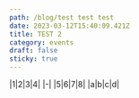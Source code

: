 ```yaml
---
path: /blog/test test test
date: 2023-03-12T15:40:09.421Z
title: TEST 2
category: events
draft: false
sticky: true
---
```

|1|2|3|4|
|-|
|5|6|7|8|
|a|b|c|d|

